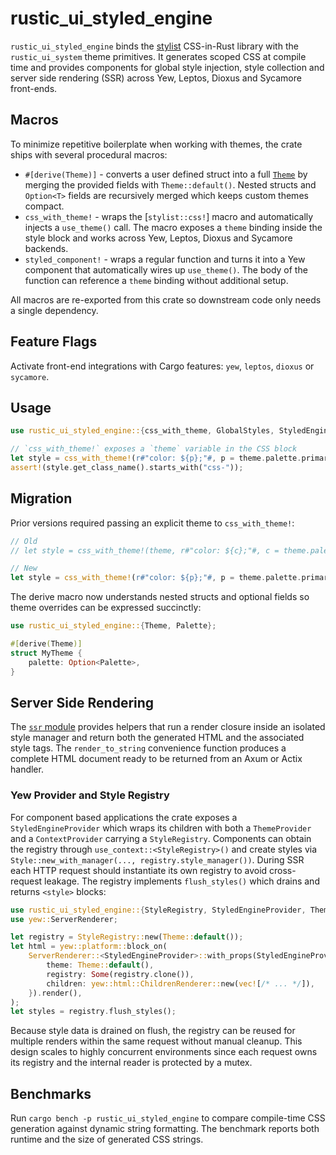 # rustic_ui_styled_engine

`rustic_ui_styled_engine` binds the [stylist] CSS-in-Rust library with the
`rustic_ui_system` theme primitives. It generates scoped CSS at compile time and
provides components for global style injection, style collection and server
side rendering (SSR) across Yew, Leptos, Dioxus and Sycamore front-ends.

## Macros

To minimize repetitive boilerplate when working with themes, the crate ships
with several procedural macros:

* `#[derive(Theme)]` - converts a user defined struct into a full
  [`Theme`](https://docs.../rustic-ui-styled-engine/latest/rustic_ui_styled_engine/struct.Theme.html)
  by merging the provided fields with `Theme::default()`. Nested structs and
  `Option<T>` fields are recursively merged which keeps custom themes compact.
* `css_with_theme!` - wraps the [`stylist::css!`] macro and automatically
  injects a `use_theme()` call. The macro exposes a `theme` binding inside the
  style block and works across Yew, Leptos, Dioxus and Sycamore backends.
* `styled_component!` - wraps a regular function and turns it into a Yew
  component that automatically wires up `use_theme()`. The body of the function
  can reference a `theme` binding without additional setup.

All macros are re-exported from this crate so downstream code only needs a
single dependency.

## Feature Flags

Activate front-end integrations with Cargo features: `yew`, `leptos`, `dioxus`
or `sycamore`.

## Usage

```rust
use rustic_ui_styled_engine::{css_with_theme, GlobalStyles, StyledEngineProvider};

// `css_with_theme!` exposes a `theme` variable in the CSS block
let style = css_with_theme!(r#"color: ${p};"#, p = theme.palette.primary.clone());
assert!(style.get_class_name().starts_with("css-"));
```

## Migration

Prior versions required passing an explicit theme to `css_with_theme!`:

```rust
// Old
// let style = css_with_theme!(theme, r#"color: ${c};"#, c = theme.palette.primary.clone());

// New
let style = css_with_theme!(r#"color: ${p};"#, p = theme.palette.primary.clone());
```

The derive macro now understands nested structs and optional fields so theme
overrides can be expressed succinctly:

```rust
use rustic_ui_styled_engine::{Theme, Palette};

#[derive(Theme)]
struct MyTheme {
    palette: Option<Palette>,
}
```

## Server Side Rendering

The [`ssr` module](https://docs.../rustic-ui-styled-engine/latest/rustic_ui_styled_engine/ssr/index.html)
provides helpers that run a render closure inside an isolated style manager and
return both the generated HTML and the associated style tags. The
`render_to_string` convenience function produces a complete HTML document ready
to be returned from an Axum or Actix handler.

### Yew Provider and Style Registry

For component based applications the crate exposes a `StyledEngineProvider`
which wraps its children with both a `ThemeProvider` and a `ContextProvider`
carrying a `StyleRegistry`. Components can obtain the registry through
`use_context::<StyleRegistry>()` and create styles via
`Style::new_with_manager(..., registry.style_manager())`.  During SSR each HTTP
request should instantiate its own registry to avoid cross-request leakage.  The
registry implements `flush_styles()` which drains and returns `<style>` blocks:

```rust
use rustic_ui_styled_engine::{StyleRegistry, StyledEngineProvider, Theme};
use yew::ServerRenderer;

let registry = StyleRegistry::new(Theme::default());
let html = yew::platform::block_on(
    ServerRenderer::<StyledEngineProvider>::with_props(StyledEngineProviderProps {
        theme: Theme::default(),
        registry: Some(registry.clone()),
        children: yew::html::ChildrenRenderer::new(vec![/* ... */]),
    }).render(),
);
let styles = registry.flush_styles();
```

Because style data is drained on flush, the registry can be reused for multiple
renders within the same request without manual cleanup. This design scales to
highly concurrent environments since each request owns its registry and the
internal reader is protected by a mutex.

## Benchmarks

Run `cargo bench -p rustic_ui_styled_engine` to compare compile-time CSS generation
against dynamic string formatting. The benchmark reports both runtime and the
size of generated CSS strings.

[stylist]: https://crates.io/crates/stylist

